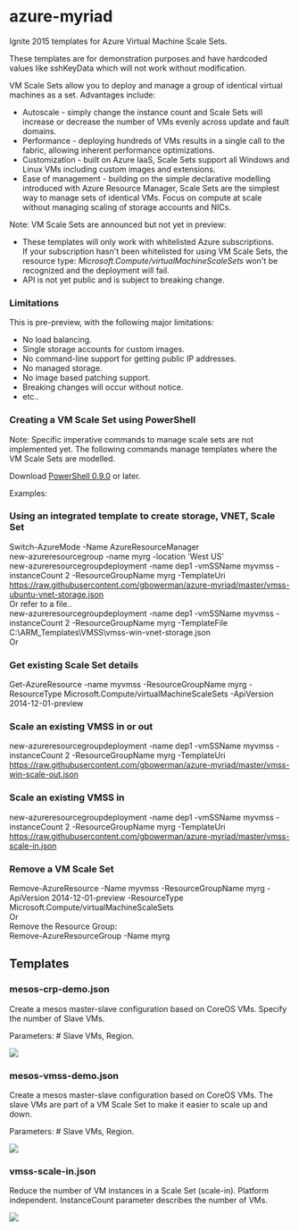 # azure-myriad
Ignite 2015 templates for Azure Virtual Machine Scale Sets. 

These templates are for demonstration purposes and have hardcoded values like sshKeyData which will not work without modification.

VM Scale Sets allow you to deploy and manage a group of identical virtual machines as a set. Advantages include:
-	Autoscale - simply change the instance count and Scale Sets will increase or decrease the number of VMs evenly across update and fault domains.
-	Performance - deploying hundreds of VMs results in a single call to the fabric, allowing inherent performance optimizations.
-	Customization - built on Azure IaaS, Scale Sets support all Windows and Linux VMs including custom images and extensions.
-	Ease of management - building on the simple declarative modelling introduced with Azure Resource Manager, Scale Sets are the simplest way to manage sets of identical VMs. Focus on compute at scale without managing scaling of storage accounts and NICs.

Note: VM Scale Sets are announced but not yet in preview:
- These templates will only work with whitelisted Azure subscriptions.<br/> 
  If your subscription hasn't been whitelisted for using VM Scale Sets, the resource type: <i>Microsoft.Compute/virtualMachineScaleSets</i> won't be recognized and the deployment will fail.
- API is not yet public and is subject to breaking change.

### Limitations

This is pre-preview, with the following major limitations:

-	No load balancing.
-	Single storage accounts for custom images.
-	No command-line support for getting public IP addresses.
-	No managed storage.
-	No image based patching support.
-	Breaking changes will occur without notice.
-	etc..

### Creating a VM Scale Set using PowerShell
 
Note: Specific imperative commands to manage scale sets are not implemented yet. The following commands manage templates where the VM Scale Sets are modelled.

Download <a href="http://az412849.vo.msecnd.net/downloads04/azure-powershell.0.9.0a.msi">PowerShell 0.9.0</a> or later.

Examples:
 
### Using an integrated template to create storage, VNET, Scale Set
 
Switch-AzureMode -Name AzureResourceManager<br/>
new-azureresourcegroup -name myrg -location 'West US'<br/>
new-azureresourcegroupdeployment -name dep1 -vmSSName myvmss -instanceCount 2 -ResourceGroupName myrg -TemplateUri https://raw.githubusercontent.com/gbowerman/azure-myriad/master/vmss-ubuntu-vnet-storage.json<br/>
Or refer to a file..<br/>
new-azureresourcegroupdeployment -name dep1 -vmSSName myvmss -instanceCount 2 -ResourceGroupName myrg -TemplateFile C:\ARM_Templates\VMSS\vmss-win-vnet-storage.json<br/>
Or<br/>

 
### Get existing Scale Set details
 
Get-AzureResource -name myvmss -ResourceGroupName myrg -ResourceType Microsoft.Compute/virtualMachineScaleSets -ApiVersion 2014-12-01-preview
 
### Scale an existing VMSS in or out
 
new-azureresourcegroupdeployment -name dep1 -vmSSName myvmss -instanceCount 2 -ResourceGroupName myrg -TemplateUri https://raw.githubusercontent.com/gbowerman/azure-myriad/master/vmss-win-scale-out.json

### Scale an existing VMSS in

new-azureresourcegroupdeployment -name dep1 -vmSSName myvmss -instanceCount 2 -ResourceGroupName myrg -TemplateUri https://raw.githubusercontent.com/gbowerman/azure-myriad/master/vmss-scale-in.json
 
### Remove a VM Scale Set
 
Remove-AzureResource -Name myvmss -ResourceGroupName myrg -ApiVersion 2014-12-01-preview -ResourceType Microsoft.Compute/virtualMachineScaleSets<br/>
Or<br/>
Remove the Resource Group:<br/>
Remove-AzureResourceGroup -Name myrg<br/>


## Templates 

### mesos-crp-demo.json

Create a mesos master-slave configuration based on CoreOS VMs. Specify the number of Slave VMs.

Parameters: # Slave VMs, Region.

<a href="https://portal.azure.com/#create/Microsoft.Template/uri/https%3A%2F%2Fraw.githubusercontent.com%2Fgbowerman%2Fazure-myriad%2fmaster%2Fignite2015%2Fmesos-crp-demo.json" target="_blank">
    <img src="http://azuredeploy.net/deploybutton.png"/>
</a>

### mesos-vmss-demo.json

Create a mesos master-slave configuration based on CoreOS VMs. The slave VMs are part of a VM Scale Set to make it easier to scale up and down.

Parameters: # Slave VMs, Region.

<a href="https://portal.azure.com/#create/Microsoft.Template/uri/https%3A%2F%2Fraw.githubusercontent.com%2Fgbowerman%2Fazure-myriad%2Fmaster%2Fignite2015%2fmesos-vmss-demo.json" target="_blank">
    <img src="http://azuredeploy.net/deploybutton.png"/>
</a>

### vmss-scale-in.json

Reduce the number of VM instances in a Scale Set (scale-in). Platform independent.
InstanceCount parameter describes the number of VMs.

<a href="https://portal.azure.com/#create/Microsoft.Template/uri/https%3A%2F%2Fraw.githubusercontent.com%2Fgbowerman%2Fazure-myriadmaster%2F%2fignite2015%2Fvmss-scale-in.json" target="_blank">
    <img src="http://azuredeploy.net/deploybutton.png"/>
</a>